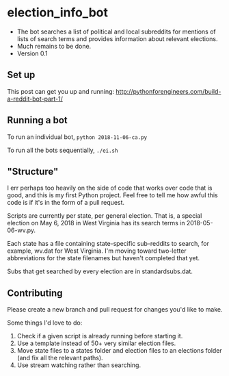 # election_info_bot #
* The bot searches a list of political and local subreddits for mentions of lists of search terms and provides information about relevant elections.
* Much remains to be done.
* Version 0.1

## Set up ##

This post can get you up and running: http://pythonforengineers.com/build-a-reddit-bot-part-1/

## Running a bot ##

To run an individual bot, `python 2018-11-06-ca.py`

To run all the bots sequentially, `./ei.sh`

## "Structure" ##

I err perhaps too heavily on the side of code that works over code that is good, and this is my first Python project. Feel free to tell me how awful this code is if it's in the form of a pull request.

Scripts are currently per state, per general election. That is, a special election on May 6, 2018 in West Virginia has its search terms in 2018-05-06-wv.py.

Each state has a file containing state-specific sub-reddits to search, for example, wv.dat for West Virginia. I'm moving toward two-letter abbreviations for the state filenames but haven't completed that yet.

Subs that get searched by every election are in standardsubs.dat.

## Contributing ##

Please create a new branch and pull request for changes you'd like to make.

Some things I'd love to do:
1. Check if a given script is already running before starting it.
2. Use a template instead of 50+ very similar election files.
3. Move state files to a states folder and election files to an elections folder (and fix all the relevant paths).
4. Use stream watching rather than searching.
